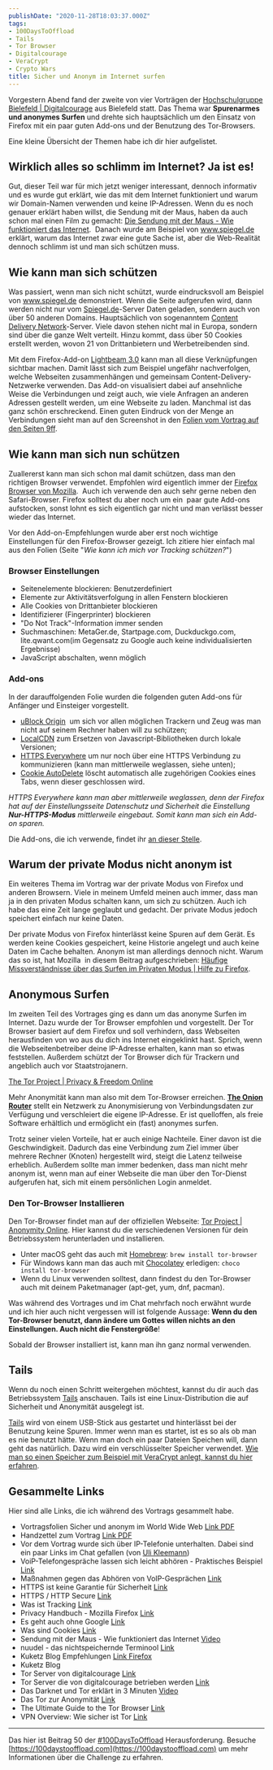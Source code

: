 ```yaml
---
publishDate: "2020-11-28T18:03:37.000Z"
tags:
- 100DaysToOffload
- Tails
- Tor Browser
- Digitalcourage
- VeraCrypt
- Crypto Wars
title: Sicher und Anonym im Internet surfen
---
```


Vorgestern Abend fand der zweite von vier Vorträgen der [Hochschulgruppe Bielefeld | Digitalcourage](https://digitalcourage.de/hochschulgruppe-bielefeld) aus Bielefeld statt. Das Thema war **Spurenarmes und anonymes Surfen** und drehte sich hauptsächlich um den Einsatz von Firefox mit ein paar guten Add-ons und der Benutzung des Tor-Browsers.

Eine kleine Übersicht der Themen habe ich dir hier aufgelistet.

<!--more-->

## Wirklich alles so schlimm im Internet? Ja ist es!

Gut, dieser Teil war für mich jetzt weniger interessant, dennoch informativ und es wurde gut erklärt, wie das mit dem Internet funktioniert und warum wir Domain-Namen verwenden und keine IP-Adressen. Wenn du es noch genauer erklärt haben willst, die Sendung mit der Maus, haben da auch schon mal einen Film zu gemacht: [Die Sendung mit der Maus - Wie funktioniert das Internet](https://yewtu.be/watch?v=Xs7T1QAe-8E).  Danach wurde am Beispiel von www.spiegel.de erklärt, warum das Internet zwar eine gute Sache ist, aber die Web-Realität dennoch schlimm ist und man sich schützen muss.

## Wie kann man sich schützen

Was passiert, wenn man sich nicht schützt, wurde eindrucksvoll am Beispiel von www.spiegel.de demonstriert. Wenn die Seite aufgerufen wird, dann werden nicht nur vom [Spiegel.de](https://www.spiegel.de/netzwelt/web/tracking-auf-spon-weshalb-wir-messen-wie-sie-uns-lesen-a-1162306.html)-Server Daten geladen, sondern auch von über 50 anderen Domains. Hauptsächlich von sogenanntem [Content Delivery Network](https://de.wikipedia.org/wiki/Content_Delivery_Network)-Server. Viele davon stehen nicht mal in Europa, sondern sind über die ganze Welt verteilt. Hinzu kommt, dass über 50 Cookies erstellt werden, wovon 21 von Drittanbietern und Werbetreibenden sind.

Mit dem Firefox-Add-on [Lightbeam 3.0](https://addons.mozilla.org/de/firefox/addon/lightbeam-3-0/?utm_source=addons.mozilla.org&amp;utm_medium=referral&amp;utm_content=search) kann man all diese Verknüpfungen sichtbar machen. Damit lässt sich zum Beispiel ungefähr nachverfolgen, welche Webseiten zusammenhängen und gemeinsam Content-Delivery-Netzwerke verwenden. Das Add-on visualisiert dabei auf ansehnliche Weise die Verbindungen und zeigt auch, wie viele Anfragen an anderen Adressen gestellt werden, um eine Webseite zu laden. Manchmal ist das ganz schön erschreckend. Einen guten Eindruck von der Menge an Verbindungen sieht man auf den Screenshot in den [Folien vom Vortrag auf den Seiten 9ff](https://digitalcourage.de/sites/default/files/2020-11/dc-hsgbi-crypto-folien-browser-web.pdf).

## Wie kann man sich nun schützen

Zuallererst kann man sich schon mal damit schützen, dass man den richtigen Browser verwendet. Empfohlen wird eigentlich immer der [Firefox Browser von Mozilla](https://www.mozilla.org/de/firefox/new/).  Auch ich verwende den auch sehr gerne neben den Safari-Browser. Firefox solltest du aber noch um ein  paar gute Add-ons aufstocken, sonst lohnt es sich eigentlich gar nicht und man verlässt besser wieder das Internet.

Vor den Add-on-Empfehlungen wurde aber erst noch wichtige Einstellungen für den Firefox-Browser gezeigt. Ich zitiere hier einfach mal aus den Folien (Seite "*Wie kann ich mich vor Tracking schützen?*")

### Browser Einstellungen

- Seitenelemente blockieren: Benutzerdefiniert
- Elemente zur Aktivitätsverfolgung in allen Fenstern blockieren
- Alle Cookies von Drittanbieter blockieren
- Identifizierer (Fingerprinter) blockieren
- "Do Not Track"-Information immer senden
- Suchmaschinen: MetaGer.de, Startpage.com, Duckduckgo.com, lite.qwant.com(im Gegensatz zu Google auch keine individualisierten Ergebnisse)
- JavaScript abschalten, wenn möglich

### Add-ons

In der darauffolgenden Folie wurden die folgenden guten Add-ons für Anfänger und Einsteiger vorgestellt.

- [uBlock Origin](https://addons.mozilla.org/de/firefox/addon/ublock-origin/)  um sich vor allen möglichen Trackern und Zeug was man nicht auf seinem Rechner haben will zu schützen;
- [LocalCDN](https://addons.mozilla.org/de/firefox/addon/localcdn-fork-of-decentraleyes/?utm_source=addons.mozilla.org&amp;utm_medium=referral&amp;utm_content=search) zum Ersetzen von Javascript-Bibliotheken durch lokale Versionen;
- [HTTPS Everywhere](https://addons.mozilla.org/de/firefox/addon/https-everywhere/) um nur noch über eine HTTPS Verbindung zu kommunizieren (kann man mittlerweile weglassen, siehe unten);
- [Cookie AutoDelete](https://addons.mozilla.org/de/firefox/addon/cookie-autodelete/) löscht automatisch alle zugehörigen Cookies eines Tabs, wenn dieser geschlossen wird.

*HTTPS Everywhere kann man aber mittlerweile weglassen, denn der Firefox hat auf der Einstellungsseite Datenschutz und Sicherheit die Einstellung **Nur-HTTPS-Modus** mittlerweile eingebaut. Somit kann man sich ein Add-on sparen.*

Die Add-ons, die ich verwende, findet ihr [an dieser Stelle](/meine-firefox-add-ons).

## Warum der private Modus nicht anonym ist

Ein weiteres Thema im Vortrag war der private Modus von Firefox und anderen Browsern. Viele in meinem Umfeld meinen auch immer, dass man ja in den privaten Modus schalten kann, um sich zu schützen. Auch ich habe das eine Zeit lange geglaubt und gedacht. Der private Modus jedoch speichert einfach nur keine Daten. 

Der private Modus von Firefox hinterlässt keine Spuren auf dem Gerät. Es werden keine Cookies gespeichert, keine Historie angelegt und auch keine Daten im Cache behalten. Anonym ist man allerdings dennoch nicht. Warum das so ist, hat Mozilla  in diesem Beitrag aufgeschrieben: [Häufige Missverständnisse über das Surfen im Privaten Modus | Hilfe zu Firefox](https://support.mozilla.org/de/kb/haufige-missverstandnisse-surfen-im-privaten-modus).

## Anonymous Surfen

Im zweiten Teil des Vortrages ging es dann um das anonyme Surfen im Internet. Dazu wurde der Tor Browser empfohlen und vorgestellt. Der Tor Browser basiert auf dem Firefox und soll verhindern, dass Webseiten herausfinden von wo aus du dich ins Internet eingeklinkt hast. Sprich, wenn die Webseitenbetreiber deine IP-Adresse erhalten, kann man so etwas feststellen. Außerdem schützt der Tor Browser dich für Trackern und angeblich auch vor Staatstrojanern. 

[The Tor Project | Privacy & Freedom Online](https://www.torproject.org/)

Mehr Anonymität kann man also mit dem Tor-Browser erreichen. [**The Onion Router**](https://www.torproject.org/) stellt ein Netzwerk zu Anonymisierung von Verbindungsdaten zur Verfügung und verschleiert die eigene IP-Adresse. Er ist quelloffen, als freie Software erhältlich und ermöglicht ein (fast) anonymes surfen. 

Trotz seiner vielen Vorteile, hat er auch einige Nachteile. Einer davon ist die Geschwindigkeit. Dadurch das eine Verbindung zum Ziel immer über mehrere Rechner (Knoten) hergestellt wird, steigt die Latenz teilweise erheblich. Außerdem sollte man immer bedenken, dass man nicht mehr anonym ist, wenn man auf einer Webseite die man über den Tor-Dienst aufgerufen hat, sich mit einem persönlichen Login anmeldet.

### Den Tor-Browser Installieren

Den Tor-Browser findet man auf der offiziellen Webseite: [Tor Project | Anonymity Online](https://www.torproject.org/). Hier kannst du die verschiedenen Versionen für dein Betriebssystem herunterladen und installieren.

- Unter macOS geht das auch mit [Homebrew](https://brew.sh/): 
`brew install tor-browser`
- Für Windows kann man das auch mit [Chocolatey](https://chocolatey.org/) erledigen: 
`choco install tor-browser`
- Wenn du Linux verwenden solltest, dann findest du den Tor-Browser auch mit deinem Paketmanager (apt-get, yum, dnf, pacman).

Was während des Vortrages und im Chat mehrfach noch erwähnt wurde und ich hier auch nicht vergessen will ist folgende Aussage: **Wenn du den Tor-Browser benutzt, dann ändere um Gottes willen nichts an den Einstellungen. Auch nicht die Fenstergröße**!

Sobald der Browser installiert ist, kann man ihn ganz normal verwenden. 

## Tails

Wenn du noch einen Schritt weitergehen möchtest, kannst du dir auch das Betriebssystem [Tails](https://tails.boum.org/) anschauen. Tails ist eine Linux-Distribution die auf Sicherheit und Anonymität ausgelegt ist.

[Tails](https://tails.boum.org/) wird von einem USB-Stick aus gestartet und hinterlässt bei der Benutzung keine Spuren. Immer wenn man es startet, ist es so als ob man es nie benutzt hätte. Wenn man doch ein paar Dateien Speichen will, dann geht das natürlich. Dazu wird ein verschlüsselter Speicher verwendet. [Wie man so einen Speicher zum Beispiel mit VeraCrypt anlegt, kannst du hier erfahren](/2020/11/passwörter-und-dateiverschlüsselung//).

## Gesammelte Links

Hier sind alle Links, die ich während des Vortrags gesammelt habe. 

- Vortragsfolien Sicher und anonym im World Wide Web [Link PDF](https://digitalcourage.de/sites/default/files/2020-11/dc-hsgbi-crypto-folien-browser-web.pdf)
- Handzettel zum Vortrag [Link PDF](https://digitalcourage.de/sites/default/files/2020-11/cp_handout_Browser_v5.1.pdf)
- Vor dem Vortrag wurde sich über IP-Telefonie unterhalten. Dabei sind ein paar Links im Chat gefallen (von [Uli Kleemann](https://ukleemann.de/))
- VoiP-Telefongespräche lassen sich leicht abhören - Praktisches Beispiel [Link](https://www.com-magazin.de/news/datenschutz/voip-telefongespraeche-lassen-leicht-abhoeren-1226058.html?page=1_praktisches-beispiel)
- Maßnahmen gegen das Abhören von VoIP-Gesprächen [Link](https://www.ip-insider.de/massnahmen-gegen-das-abhoeren-von-voip-gespraechen-a-341097/)
- HTTPS ist keine Garantie für Sicherheit [Link](https://www.kaspersky.de/blog/https-does-not-mean-safe/15669/)
- HTTPS / HTTP Secure [Link](https://www.elektronik-kompendium.de/sites/net/1811281.htm)
- Was ist Tracking [Link](https://www.seo-kueche.de/lexikon/tracking/)
- Privacy Handbuch - Mozilla Firefox [Link](https://www.privacy-handbuch.de/handbuch_21browser.htm)
- Es geht auch ohne Google [Link](https://digitalcourage.de/digitale-selbstverteidigung/es-geht-auch-ohne-google-alternative-suchmaschinen)
- Was sind Cookies [Link](https://en.wikipedia.org/wiki/HTTP_cookie#Origin_of_the_name)
- Sendung mit der Maus - Wie funktioniert das Internet [Video](https://yewtu.be/watch?v=Xs7T1QAe-8E)
- nuudel - das nichtspeichernde Terminool [Link](https://nuudel.digitalcourage.de/)
- Kuketz Blog Empfehlungen [Link Firefox](https://www.kuketz-blog.de/empfehlungsecke/#firefox)
- Kuketz Blog 
- Tor Server von digitalcourage [Link](https://digitalcourage.de/blog/2020/unser-neuer-tor-server-fuer-alle)
- Tor Server die von digitalcourage betrieben werden [Link](https://digitalcourage.de/support/tor)
- Das Darknet und Tor erklärt in 3 Minuten [Video](https://yewtu.be/watch?v=IIfK41NTsxU)
- Das Tor zur Anonymität [Link](https://anoxinon.media/blog/tor/)
- The Ultimate Guide to the Tor Browser [Link](https://pixelprivacy.com/resources/tor-browser-guide/)
- VPN Overview: Wie sicher ist Tor [Link](https://vpnoverview.com/de/privatsphaere/anonym-surfen/wie-sicher-ist-tor/)

---

Das hier ist Beitrag 50 der [#100DaysToOffload](/tag/100daystooffload/) Herausforderung. Besuche [https://100daystooffload.com](https://100daystooffload.com) um mehr Informationen über die Challenge zu erfahren.
